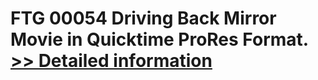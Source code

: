 # FTG 00054 Driving Back Mirror<br />Movie in Quicktime ProRes Format.<br />[>> Detailed information](https://secure.shareit.com/shareit/product.html?productid=300618436&affiliateid=200057808)
